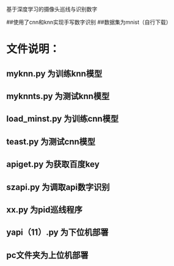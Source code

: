 <head> 基于深度学习的摄像头巡线与识别数字
</head>

##使用了cnn和knn实现手写数字识别
##数据集为mnist（自行下载）

# 文件说明：
## myknn.py 为训练knn模型<br>
## myknnts.py 为测试knn模型<br>
## load_minst.py 为训练cnn模型<br>
## teast.py 为测试cnn模型<br>
## apiget.py 为获取百度key<br>
## szapi.py 为调取api数字识别<br>
## xx.py 为pid巡线程序<br>
## yapi（11）.py 为下位机部署<br>
## pc文件夹为上位机部署